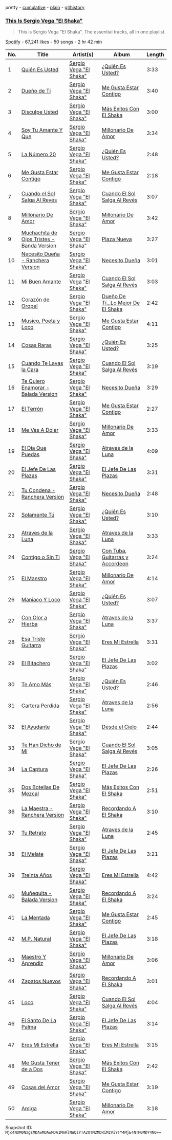 pretty - [cumulative](/playlists/cumulative/37i9dQZF1DZ06evO3wDj1z.md) - [plain](/playlists/plain/37i9dQZF1DZ06evO3wDj1z) - [githistory](https://github.githistory.xyz/mackorone/spotify-playlist-archive/blob/main/playlists/plain/37i9dQZF1DZ06evO3wDj1z)

### [This Is Sergio Vega "El Shaka"](https://open.spotify.com/playlist/37i9dQZF1DZ06evO3wDj1z)

> This is Sergio Vega "El Shaka"\. The essential tracks, all in one playlist.

[Spotify](https://open.spotify.com/user/spotify) - 67,241 likes - 50 songs - 2 hr 42 min

| No. | Title | Artist(s) | Album | Length |
|---|---|---|---|---|
| 1 | [Quién Es Usted](https://open.spotify.com/track/4lac6b0JIjh4hQiW9IGKea) | [Sergio Vega "El Shaka"](https://open.spotify.com/artist/5YNi3BopLa4XtYRtzML80L) | [¿Quién Es Usted?](https://open.spotify.com/album/3NoapLHvTH6AlaSczk2e3o) | 3:33 |
| 2 | [Dueño de Ti](https://open.spotify.com/track/7j9iuJvGg8Ve2O20CO8Oho) | [Sergio Vega "El Shaka"](https://open.spotify.com/artist/5YNi3BopLa4XtYRtzML80L) | [Me Gusta Estar Contigo](https://open.spotify.com/album/75O9ELyZKaqQEpO6Y5EtNG) | 3:40 |
| 3 | [Disculpe Usted](https://open.spotify.com/track/0uYmSZoLXmxBkvsH4jGQRY) | [Sergio Vega "El Shaka"](https://open.spotify.com/artist/5YNi3BopLa4XtYRtzML80L) | [Más Exitos Con El Shaka](https://open.spotify.com/album/7C7OFtcJyns1tygKSowvzO) | 3:00 |
| 4 | [Soy Tu Amante Y Que](https://open.spotify.com/track/1iNP2rLmcCCoXuqsjNkSE2) | [Sergio Vega "El Shaka"](https://open.spotify.com/artist/5YNi3BopLa4XtYRtzML80L) | [Millonario De Amor](https://open.spotify.com/album/13d6INVzyUnmbJlFEjvZMQ) | 3:34 |
| 5 | [La Número 20](https://open.spotify.com/track/4dmOQs3LUlmxGenu1GxogE) | [Sergio Vega "El Shaka"](https://open.spotify.com/artist/5YNi3BopLa4XtYRtzML80L) | [¿Quién Es Usted?](https://open.spotify.com/album/3NoapLHvTH6AlaSczk2e3o) | 2:48 |
| 6 | [Me Gusta Estar Contigo](https://open.spotify.com/track/6Moso5DtGXmTgS3DaXZrRB) | [Sergio Vega "El Shaka"](https://open.spotify.com/artist/5YNi3BopLa4XtYRtzML80L) | [Me Gusta Estar Contigo](https://open.spotify.com/album/75O9ELyZKaqQEpO6Y5EtNG) | 2:18 |
| 7 | [Cuando el Sol Salga Al Revés](https://open.spotify.com/track/421JL88eYQqTCwEmsNmmXj) | [Sergio Vega "El Shaka"](https://open.spotify.com/artist/5YNi3BopLa4XtYRtzML80L) | [Cuando El Sol Salga Al Revés](https://open.spotify.com/album/3yZ3Du2ASwDDYMmQsvSlCa) | 3:07 |
| 8 | [Millonario De Amor](https://open.spotify.com/track/7LCymER3kimMSSMBnuyEub) | [Sergio Vega "El Shaka"](https://open.spotify.com/artist/5YNi3BopLa4XtYRtzML80L) | [Millonario De Amor](https://open.spotify.com/album/13d6INVzyUnmbJlFEjvZMQ) | 3:42 |
| 9 | [Muchachita de Ojos Tristes \- Banda Version](https://open.spotify.com/track/1PzeC9bXESHGvPhNMYn0hd) | [Sergio Vega "El Shaka"](https://open.spotify.com/artist/5YNi3BopLa4XtYRtzML80L) | [Plaza Nueva](https://open.spotify.com/album/1p3NVsYWDAYQAPfXEIpHk7) | 3:27 |
| 10 | [Necesito Dueña \- Ranchera Version](https://open.spotify.com/track/5nQusPyVdSNdpBJdX5uSq4) | [Sergio Vega "El Shaka"](https://open.spotify.com/artist/5YNi3BopLa4XtYRtzML80L) | [Necesito Dueña](https://open.spotify.com/album/0ow5H1Ztq6bPN6V5TAUVEY) | 3:01 |
| 11 | [Mi Buen Amante](https://open.spotify.com/track/1aRrxkV7U4uDhrVkJt8F6Y) | [Sergio Vega "El Shaka"](https://open.spotify.com/artist/5YNi3BopLa4XtYRtzML80L) | [Cuando El Sol Salga Al Revés](https://open.spotify.com/album/3yZ3Du2ASwDDYMmQsvSlCa) | 3:03 |
| 12 | [Corazón de Oropel](https://open.spotify.com/track/38vsB0FOAILEKHDwXgERIT) | [Sergio Vega "El Shaka"](https://open.spotify.com/artist/5YNi3BopLa4XtYRtzML80L) | [Dueño De Tí...Lo Mejor De El Shaka](https://open.spotify.com/album/5eSL5zx5C2yRTUR0P6GQMm) | 2:42 |
| 13 | [Musico, Poeta y Loco](https://open.spotify.com/track/1J8WH97XXerjrLqOTgoeAx) | [Sergio Vega "El Shaka"](https://open.spotify.com/artist/5YNi3BopLa4XtYRtzML80L) | [Me Gusta Estar Contigo](https://open.spotify.com/album/75O9ELyZKaqQEpO6Y5EtNG) | 4:11 |
| 14 | [Cosas Raras](https://open.spotify.com/track/2wOk4s5MjR44Yat4DTTGHi) | [Sergio Vega "El Shaka"](https://open.spotify.com/artist/5YNi3BopLa4XtYRtzML80L) | [¿Quién Es Usted?](https://open.spotify.com/album/3NoapLHvTH6AlaSczk2e3o) | 3:25 |
| 15 | [Cuando Te Lavas la Cara](https://open.spotify.com/track/6UpXhrZeMtzIo8rHwKCUck) | [Sergio Vega "El Shaka"](https://open.spotify.com/artist/5YNi3BopLa4XtYRtzML80L) | [Cuando El Sol Salga Al Revés](https://open.spotify.com/album/3yZ3Du2ASwDDYMmQsvSlCa) | 3:19 |
| 16 | [Te Quiero Enamorar \- Balada Version](https://open.spotify.com/track/0tlYDlWKenqL5u78jZKh0z) | [Sergio Vega "El Shaka"](https://open.spotify.com/artist/5YNi3BopLa4XtYRtzML80L) | [Necesito Dueña](https://open.spotify.com/album/0ow5H1Ztq6bPN6V5TAUVEY) | 3:29 |
| 17 | [El Terrón](https://open.spotify.com/track/2VQ66m1O2NELSZ5d5a4aMQ) | [Sergio Vega "El Shaka"](https://open.spotify.com/artist/5YNi3BopLa4XtYRtzML80L) | [Me Gusta Estar Contigo](https://open.spotify.com/album/75O9ELyZKaqQEpO6Y5EtNG) | 2:27 |
| 18 | [Me Vas A Doler](https://open.spotify.com/track/6iKVu05WpKRug8ScrbIKDa) | [Sergio Vega "El Shaka"](https://open.spotify.com/artist/5YNi3BopLa4XtYRtzML80L) | [Millonario De Amor](https://open.spotify.com/album/13d6INVzyUnmbJlFEjvZMQ) | 3:33 |
| 19 | [El Dia Que Puedas](https://open.spotify.com/track/2irOqljUpmxU16GCq8mZ6U) | [Sergio Vega "El Shaka"](https://open.spotify.com/artist/5YNi3BopLa4XtYRtzML80L) | [Atraves de la Luna](https://open.spotify.com/album/5WTFgzxPRmlbYtoiZK8xk2) | 4:09 |
| 20 | [El Jefe De Las Plazas](https://open.spotify.com/track/1pJMMnem25kCij6sF62hut) | [Sergio Vega "El Shaka"](https://open.spotify.com/artist/5YNi3BopLa4XtYRtzML80L) | [El Jefe De Las Plazas](https://open.spotify.com/album/6Fuiu6sxPNbpGFlEIrNilN) | 3:31 |
| 21 | [Tu Condena \- Ranchera Version](https://open.spotify.com/track/6mwSeGZQuRWkXapSFpzSeW) | [Sergio Vega "El Shaka"](https://open.spotify.com/artist/5YNi3BopLa4XtYRtzML80L) | [Necesito Dueña](https://open.spotify.com/album/0ow5H1Ztq6bPN6V5TAUVEY) | 2:48 |
| 22 | [Solamente Tú](https://open.spotify.com/track/0fqH7Nucs1Pzm7xJo5I1xi) | [Sergio Vega "El Shaka"](https://open.spotify.com/artist/5YNi3BopLa4XtYRtzML80L) | [¿Quién Es Usted?](https://open.spotify.com/album/3NoapLHvTH6AlaSczk2e3o) | 3:10 |
| 23 | [Atraves de la Luna](https://open.spotify.com/track/3jvqC6Y2Ory7D6ijAOj6MP) | [Sergio Vega "El Shaka"](https://open.spotify.com/artist/5YNi3BopLa4XtYRtzML80L) | [Atraves de la Luna](https://open.spotify.com/album/5WTFgzxPRmlbYtoiZK8xk2) | 3:33 |
| 24 | [Contigo o Sin Ti](https://open.spotify.com/track/5Wh5CjFwU85hXV41yjhRI5) | [Sergio Vega "El Shaka"](https://open.spotify.com/artist/5YNi3BopLa4XtYRtzML80L) | [Con Tuba, Guitarras y Accordeon](https://open.spotify.com/album/29LRqdEVuAWaoN3adSdASE) | 3:24 |
| 25 | [El Maestro](https://open.spotify.com/track/6eZ4prY9gxv8AAYVasW5FR) | [Sergio Vega "El Shaka"](https://open.spotify.com/artist/5YNi3BopLa4XtYRtzML80L) | [Millonario De Amor](https://open.spotify.com/album/13d6INVzyUnmbJlFEjvZMQ) | 4:14 |
| 26 | [Maniaco Y Loco](https://open.spotify.com/track/1EuXwKKhEXCIpaEoUO4RD6) | [Sergio Vega "El Shaka"](https://open.spotify.com/artist/5YNi3BopLa4XtYRtzML80L) | [¿Quién Es Usted?](https://open.spotify.com/album/3NoapLHvTH6AlaSczk2e3o) | 3:07 |
| 27 | [Con Olor a Hierba](https://open.spotify.com/track/3ER1xaSXSAjfOrbBYlXll7) | [Sergio Vega "El Shaka"](https://open.spotify.com/artist/5YNi3BopLa4XtYRtzML80L) | [Atraves de la Luna](https://open.spotify.com/album/5WTFgzxPRmlbYtoiZK8xk2) | 3:37 |
| 28 | [Esa Triste Guitarra](https://open.spotify.com/track/6fq440VsaTM1gxrG5z9UXX) | [Sergio Vega "El Shaka"](https://open.spotify.com/artist/5YNi3BopLa4XtYRtzML80L) | [Eres Mi Estrella](https://open.spotify.com/album/3gbFQIpKk46W2nJ6hg8gig) | 3:31 |
| 29 | [El Bitachero](https://open.spotify.com/track/3uGo2w4vTh6iktL20sEYb0) | [Sergio Vega "El Shaka"](https://open.spotify.com/artist/5YNi3BopLa4XtYRtzML80L) | [El Jefe De Las Plazas](https://open.spotify.com/album/6Fuiu6sxPNbpGFlEIrNilN) | 3:02 |
| 30 | [Te Amo Más](https://open.spotify.com/track/0mUXqS2tc8wAH8tXGl96fM) | [Sergio Vega "El Shaka"](https://open.spotify.com/artist/5YNi3BopLa4XtYRtzML80L) | [¿Quién Es Usted?](https://open.spotify.com/album/3NoapLHvTH6AlaSczk2e3o) | 2:46 |
| 31 | [Cartera Perdida](https://open.spotify.com/track/4EZFnkhOnDCxnSbw6tM8w8) | [Sergio Vega "El Shaka"](https://open.spotify.com/artist/5YNi3BopLa4XtYRtzML80L) | [Atraves de la Luna](https://open.spotify.com/album/5WTFgzxPRmlbYtoiZK8xk2) | 2:56 |
| 32 | [El Ayudante](https://open.spotify.com/track/0dI9WuHlpDdUGFXUFO8ww7) | [Sergio Vega "El Shaka"](https://open.spotify.com/artist/5YNi3BopLa4XtYRtzML80L) | [Desde el Cielo](https://open.spotify.com/album/3NLkn2oW8lkfe6pLbTQiRV) | 2:44 |
| 33 | [Te Han Dicho de Mí](https://open.spotify.com/track/1TVVzbCHWduRZubpPxzDkz) | [Sergio Vega "El Shaka"](https://open.spotify.com/artist/5YNi3BopLa4XtYRtzML80L) | [Cuando El Sol Salga Al Revés](https://open.spotify.com/album/3yZ3Du2ASwDDYMmQsvSlCa) | 3:05 |
| 34 | [La Captura](https://open.spotify.com/track/79RyBdM6shRCcdYIFtyWoo) | [Sergio Vega "El Shaka"](https://open.spotify.com/artist/5YNi3BopLa4XtYRtzML80L) | [El Jefe De Las Plazas](https://open.spotify.com/album/6Fuiu6sxPNbpGFlEIrNilN) | 2:26 |
| 35 | [Dos Botellas De Mezcal](https://open.spotify.com/track/02KpEs5nhST1mtxBfDnZIW) | [Sergio Vega "El Shaka"](https://open.spotify.com/artist/5YNi3BopLa4XtYRtzML80L) | [Más Exitos Con El Shaka](https://open.spotify.com/album/7C7OFtcJyns1tygKSowvzO) | 2:51 |
| 36 | [La Maestra \- Ranchera Version](https://open.spotify.com/track/1UUutkWcWg1vUeuWIlsuqW) | [Sergio Vega "El Shaka"](https://open.spotify.com/artist/5YNi3BopLa4XtYRtzML80L) | [Recordando A El Shaka](https://open.spotify.com/album/78fYl5Q2DyPivtolvFxGaa) | 3:10 |
| 37 | [Tu Retrato](https://open.spotify.com/track/3JAoKeOr0fK8MYeEEQRSzA) | [Sergio Vega "El Shaka"](https://open.spotify.com/artist/5YNi3BopLa4XtYRtzML80L) | [Atraves de la Luna](https://open.spotify.com/album/5WTFgzxPRmlbYtoiZK8xk2) | 2:45 |
| 38 | [El Melate](https://open.spotify.com/track/6ykBuAVP23NGrXVm9HsuVt) | [Sergio Vega "El Shaka"](https://open.spotify.com/artist/5YNi3BopLa4XtYRtzML80L) | [El Jefe De Las Plazas](https://open.spotify.com/album/6Fuiu6sxPNbpGFlEIrNilN) | 3:21 |
| 39 | [Treinta Años](https://open.spotify.com/track/3xPnwRcoZ7Vd8H1w8wlPsW) | [Sergio Vega "El Shaka"](https://open.spotify.com/artist/5YNi3BopLa4XtYRtzML80L) | [Eres Mi Estrella](https://open.spotify.com/album/3gbFQIpKk46W2nJ6hg8gig) | 4:42 |
| 40 | [Muñequita \- Balada Version](https://open.spotify.com/track/36csppf4oC76qA6vbMWDSo) | [Sergio Vega "El Shaka"](https://open.spotify.com/artist/5YNi3BopLa4XtYRtzML80L) | [Recordando A El Shaka](https://open.spotify.com/album/78fYl5Q2DyPivtolvFxGaa) | 3:24 |
| 41 | [La Mentada](https://open.spotify.com/track/1pnuFhrxM4mjNvHdvwA7Mc) | [Sergio Vega "El Shaka"](https://open.spotify.com/artist/5YNi3BopLa4XtYRtzML80L) | [Me Gusta Estar Contigo](https://open.spotify.com/album/75O9ELyZKaqQEpO6Y5EtNG) | 2:45 |
| 42 | [M.P\. Natural](https://open.spotify.com/track/1LVPTmZhf9PNn2kHNFIImD) | [Sergio Vega "El Shaka"](https://open.spotify.com/artist/5YNi3BopLa4XtYRtzML80L) | [El Jefe De Las Plazas](https://open.spotify.com/album/6Fuiu6sxPNbpGFlEIrNilN) | 3:18 |
| 43 | [Maestro Y Aprendiz](https://open.spotify.com/track/4SaKKJfr6J1dXS0wBYcr0L) | [Sergio Vega "El Shaka"](https://open.spotify.com/artist/5YNi3BopLa4XtYRtzML80L) | [Millonario De Amor](https://open.spotify.com/album/13d6INVzyUnmbJlFEjvZMQ) | 3:06 |
| 44 | [Zapatos Nuevos](https://open.spotify.com/track/4vSysCCv3X0TEGalKGXPu5) | [Sergio Vega "El Shaka"](https://open.spotify.com/artist/5YNi3BopLa4XtYRtzML80L) | [Recordando A El Shaka](https://open.spotify.com/album/78fYl5Q2DyPivtolvFxGaa) | 3:01 |
| 45 | [Loco](https://open.spotify.com/track/2W5YzZvhA7SOsGAvk8e9Ke) | [Sergio Vega "El Shaka"](https://open.spotify.com/artist/5YNi3BopLa4XtYRtzML80L) | [Cuando El Sol Salga Al Revés](https://open.spotify.com/album/3yZ3Du2ASwDDYMmQsvSlCa) | 4:04 |
| 46 | [El Santo De La Palma](https://open.spotify.com/track/3W9AG3MZIN1EwBijFfpt91) | [Sergio Vega "El Shaka"](https://open.spotify.com/artist/5YNi3BopLa4XtYRtzML80L) | [El Jefe De Las Plazas](https://open.spotify.com/album/6Fuiu6sxPNbpGFlEIrNilN) | 3:14 |
| 47 | [Eres Mi Estrella](https://open.spotify.com/track/7HtRhY4YrqTIg2NCizbBL4) | [Sergio Vega "El Shaka"](https://open.spotify.com/artist/5YNi3BopLa4XtYRtzML80L) | [Eres Mi Estrella](https://open.spotify.com/album/3gbFQIpKk46W2nJ6hg8gig) | 3:15 |
| 48 | [Me Gusta Tener de a Dos](https://open.spotify.com/track/0QlGXSHMfRUrzzPAC92nFo) | [Sergio Vega "El Shaka"](https://open.spotify.com/artist/5YNi3BopLa4XtYRtzML80L) | [Más Exitos Con El Shaka](https://open.spotify.com/album/7C7OFtcJyns1tygKSowvzO) | 2:42 |
| 49 | [Cosas del Amor](https://open.spotify.com/track/4PkrQwJUTI6enWI3tDiJMe) | [Sergio Vega "El Shaka"](https://open.spotify.com/artist/5YNi3BopLa4XtYRtzML80L) | [Me Gusta Estar Contigo](https://open.spotify.com/album/75O9ELyZKaqQEpO6Y5EtNG) | 3:19 |
| 50 | [Amiga](https://open.spotify.com/track/7supUJMhpPfMQHMUBPvXsl) | [Sergio Vega "El Shaka"](https://open.spotify.com/artist/5YNi3BopLa4XtYRtzML80L) | [Millonario De Amor](https://open.spotify.com/album/13d6INVzyUnmbJlFEjvZMQ) | 3:18 |

Snapshot ID: `Mjc4NDM0NzgsMDAwMDAwMDA1MmRlNWQzYTA2OTM2MDRiMzViYTY4MjE4NTM0MDY4NQ==`
